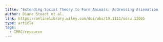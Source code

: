 ```yaml
---
title: "Extending Social Theory to Farm Animals: Addressing Alienation in the Dairy Sector"
author: Diane Stuart et al.
link: https://onlinelibrary.wiley.com/doi/abs/10.1111/soru.12005
type: article
tags:
  - IMRC/resource
---
```

